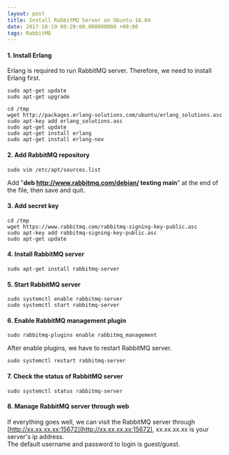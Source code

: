 ```yaml
---
layout: post
title: Install RabbitMQ Server on Ubuntu-16.04
date: 2017-10-19 09:20:00.000000000 +09:00
tags: RabbitMQ
---
```


#### 1. Install Erlang
Erlang is required to run RabbitMQ server. Therefore, we need to install Erlang first.

```
sudo apt-get update
sudo apt-get upgrade
```

```
cd /tmp
wget http://packages.erlang-solutions.com/ubuntu/erlang_solutions.asc
sudo apt-key add erlang_solutions.asc
sudo apt-get update
sudo apt-get install erlang
sudo apt-get install erlang-nox
```

#### 2. Add RabbitMQ repository

```
sudo vim /etc/apt/sources.list
```
Add "**deb http://www.rabbitmq.com/debian/ testing main**" at the end of the file, then save and quit.

#### 3. Add secret key

```
cd /tmp
wget https://www.rabbitmq.com/rabbitmq-signing-key-public.asc
sudo apt-key add rabbitmq-signing-key-public.asc
sudo apt-get update
``` 

#### 4. Install RabbitMQ server

```
sudo apt-get install rabbitmq-server
```

#### 5. Start RabbitMQ server

```
sudo systemctl enable rabbitmq-server
sudo systemctl start rabbitmq-server
```

#### 6. Enable RabbitMQ management plugin

```
sudo rabbitmq-plugins enable rabbitmq_management
```

After enable plugins, we have to restart RabbitMQ server.

```
sudo systemctl restart rabbitmq-server
```

#### 7. Check the status of RabbitMQ server

```
sudo systemctl status rabbitmq-server
```

#### 8. Manage RabbitMQ server through web
If everything goes well, we can visit the RabbitMQ server through [http://xx.xx.xx.xx:15672](http://xx.xx.xx.xx:15672), xx.xx.xx.xx is your server's ip address.</br>
The default username and password to login is guest/guest.


